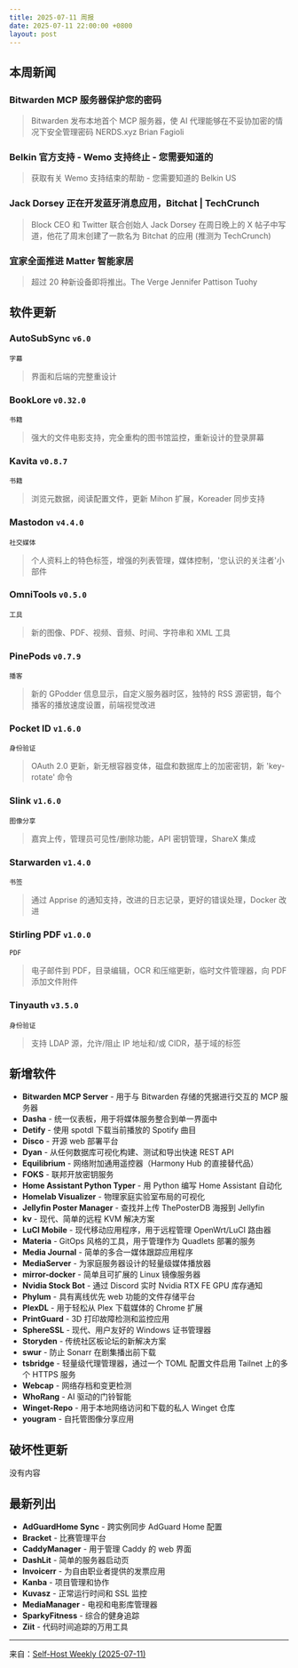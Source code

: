 ```yaml
---
title: 2025-07-11 周报
date: 2025-07-11 22:00:00 +0800
layout: post
---
```


## 本周新闻

### Bitwarden MCP 服务器保护您的密码

> Bitwarden 发布本地首个 MCP 服务器，使 AI 代理能够在不妥协加密的情况下安全管理密码 NERDS.xyz Brian Fagioli


### Belkin 官方支持 - Wemo 支持终止 - 您需要知道的

> 获取有关 Wemo 支持结束的帮助 - 您需要知道的 Belkin US


### Jack Dorsey 正在开发蓝牙消息应用，Bitchat | TechCrunch

> Block CEO 和 Twitter 联合创始人 Jack Dorsey 在周日晚上的 X 帖子中写道，他花了周末创建了一款名为 Bitchat 的应用 (推测为 TechCrunch)


### 宜家全面推进 Matter 智能家居

> 超过 20 种新设备即将推出。The Verge Jennifer Pattison Tuohy

## 软件更新

### AutoSubSync `v6.0`
`字幕` 

> 界面和后端的完整重设计


### BookLore `v0.32.0`
`书籍` 

> 强大的文件电影支持，完全重构的图书馆监控，重新设计的登录屏幕


### Kavita `v0.8.7`
`书籍` 

> 浏览元数据，阅读配置文件，更新 Mihon 扩展，Koreader 同步支持


### Mastodon `v4.4.0`
`社交媒体` 

> 个人资料上的特色标签，增强的列表管理，媒体控制，'您认识的关注者'小部件


### OmniTools `v0.5.0`
`工具` 

> 新的图像、PDF、视频、音频、时间、字符串和 XML 工具


### PinePods `v0.7.9`
`播客` 

> 新的 GPodder 信息显示，自定义服务器时区，独特的 RSS 源密钥，每个播客的播放速度设置，前端视觉改进


### Pocket ID `v1.6.0`
`身份验证` 

> OAuth 2.0 更新，新无根容器变体，磁盘和数据库上的加密密钥，新 'key-rotate' 命令


### Slink `v1.6.0`
`图像分享` 

> 嘉宾上传，管理员可见性/删除功能，API 密钥管理，ShareX 集成


### Starwarden `v1.4.0`
`书签` 

> 通过 Apprise 的通知支持，改进的日志记录，更好的错误处理，Docker 改进


### Stirling PDF `v1.0.0`
`PDF` 

> 电子邮件到 PDF，目录编辑，OCR 和压缩更新，临时文件管理器，向 PDF 添加文件附件


### Tinyauth `v3.5.0`
`身份验证` 

> 支持 LDAP 源，允许/阻止 IP 地址和/或 CIDR，基于域的标签

## 新增软件

- **Bitwarden MCP Server** - 用于与 Bitwarden 存储的凭据进行交互的 MCP 服务器
- **Dasha** - 统一仪表板，用于将媒体服务整合到单一界面中
- **Detify** - 使用 spotdl 下载当前播放的 Spotify 曲目
- **Disco** - 开源 web 部署平台
- **Dyan** - 从任何数据库可视化构建、测试和导出快速 REST API
- **Equilibrium** - 网络附加通用遥控器（Harmony Hub 的直接替代品）
- **FOKS** - 联邦开放密钥服务
- **Home Assistant Python Typer** - 用 Python 编写 Home Assistant 自动化
- **Homelab Visualizer** - 物理家庭实验室布局的可视化
- **Jellyfin Poster Manager** - 查找并上传 ThePosterDB 海报到 Jellyfin
- **kv** - 现代、简单的远程 KVM 解决方案
- **LuCI Mobile** - 现代移动应用程序，用于远程管理 OpenWrt/LuCI 路由器
- **Materia** - GitOps 风格的工具，用于管理作为 Quadlets 部署的服务
- **Media Journal** - 简单的多合一媒体跟踪应用程序
- **MediaServer** - 为家庭服务器设计的轻量级媒体播放器
- **mirror-docker** - 简单且可扩展的 Linux 镜像服务器
- **Nvidia Stock Bot** - 通过 Discord 实时 Nvidia RTX FE GPU 库存通知
- **Phylum** - 具有离线优先 web 功能的文件存储平台
- **PlexDL** - 用于轻松从 Plex 下载媒体的 Chrome 扩展
- **PrintGuard** - 3D 打印故障检测和监控应用
- **SphereSSL** - 现代、用户友好的 Windows 证书管理器
- **Storyden** - 传统社区板论坛的新解决方案
- **swur** - 防止 Sonarr 在剧集播出前下载
- **tsbridge** - 轻量级代理管理器，通过一个 TOML 配置文件启用 Tailnet 上的多个 HTTPS 服务
- **Webcap** - 网络存档和变更检测
- **WhoRang** - AI 驱动的门铃智能
- **Winget-Repo** - 用于本地网络访问和下载的私人 Winget 仓库
- **yougram** - 自托管图像分享应用

## 破坏性更新

没有内容

## 最新列出

- **AdGuardHome Sync** - 跨实例同步 AdGuard Home 配置
- **Bracket** - 比赛管理平台
- **CaddyManager** - 用于管理 Caddy 的 web 界面
- **DashLit** - 简单的服务器启动页
- **Invoicerr** - 为自由职业者提供的发票应用
- **Kanba** - 项目管理和协作
- **Kuvasz** - 正常运行时间和 SSL 监控
- **MediaManager** - 电视和电影库管理器
- **SparkyFitness** - 综合的健身追踪
- **Ziit** - 代码时间追踪的万用工具

------

来自：[Self-Host Weekly (2025-07-11)](https://selfh.st/weekly/2025-07-11/)
